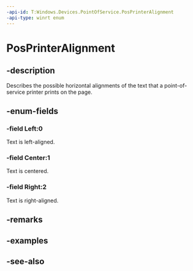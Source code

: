 ```yaml
---
-api-id: T:Windows.Devices.PointOfService.PosPrinterAlignment
-api-type: winrt enum
---
```


<!-- Enumeration syntax
public enum Windows.Devices.PointOfService.PosPrinterAlignment : int
-->

# PosPrinterAlignment

## -description
Describes the possible horizontal alignments of the text that a point-of-service printer prints on the page.

## -enum-fields
### -field Left:0
Text is left-aligned.

### -field Center:1
Text is centered.

### -field Right:2
Text is right-aligned.


## -remarks

## -examples

## -see-also
